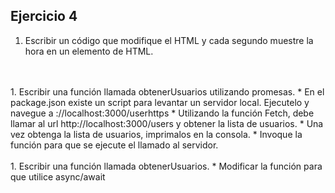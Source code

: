 ## Ejercicio 4

1. Escribir un código que modifique el HTML y cada segundo muestre la hora en un elemento de HTML.
<br />
<br /> 
 1. Escribir una función llamada obtenerUsuarios utilizando promesas.
   * En el package.json existe un script para levantar un servidor local. Ejecutelo y navegue a ://localhost:3000/userhttps
   * Utilizando la función Fetch, debe llamar al url http://localhost:3000/users y obtener la lista de usuarios.
   * Una vez obtenga la lista de usuarios, imprimalos en la consola.
   * Invoque la función para que se ejecute el llamado al servidor.
<br />
<br />
1. Escribir una función llamada obtenerUsuarios.
   * Modificar la función para que utilice async/await
    